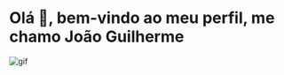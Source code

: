# Olá 👋, bem-vindo ao meu perfil, me chamo João Guilherme

![gif](https://media4.giphy.com/media/v1.Y2lkPTc5MGI3NjExam15OTVlYWkwcTF3N2tzOHc5aW15MXR1cWFzbHR5N2NzOGFnaWZxYiZlcD12MV9pbnRlcm5hbF9naWZfYnlfaWQmY3Q9Zw/97e6IX0kayYTK/giphy.gif)



